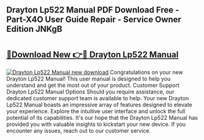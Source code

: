 ## Drayton Lp522 Manual PDF Download Free - Part-X4O User Guide Repair - Service Owner Edition JNKgB

# <h2><a href="http://cf15906.oget.top/?id=Drayton+Lp522+Manual">🔗Download New 👉🔴 Drayton Lp522 Manual</a></h2>

[![Drayton Lp522 Manual new download](https://i.imgur.com/5g1atiW.png)](http://cf15906.oget.top/?id=Drayton+Lp522+Manual)
Congratulations on your new Drayton Lp522 Manual! This user manual is designed to help you understand and get the most out of your product. Customer Support Drayton Lp522 Manual Options Should you require assistance, our dedicated customer support team is available to help. Your new Drayton Lp522 Manual boasts an impressive array of features designed to elevate your experience. Explore the intuitive user interface and unlock the full potential of its capabilities. It's our hope that the Drayton Lp522 Manual has provided you with valuable insights to kickstart your new device. If you encounter any issues, reach out to our customer service.

